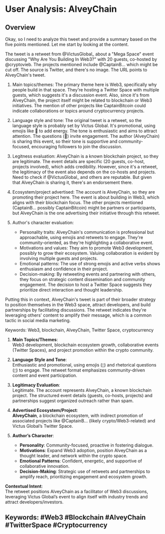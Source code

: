 # User Analysis: AlveyChain

## Overview

<think>
Okay, so I need to analyze this tweet and provide a summary based on the five points mentioned. Let me start by looking at the content.

The tweet is a retweet from @VictusGlobal_ about a "Mega Space" event discussing "Why Are You Building In Web3?" with 20 guests, co-hosted by @cryptovieb. The projects mentioned include @CaptainB… which might be cut off. The source is Twitter, and there's no image. The URL points to AlveyChain's tweet. 

1. Main topics/themes: The primary theme here is Web3, specifically why people build in that space. They're hosting a Twitter Space with multiple guests, which suggests it's a discussion event. Also, since it's from AlveyChain, the project itself might be related to blockchain or Web3 initiatives. The mention of other projects like CaptainBitcoin could indicate collaborations or topics around cryptocurrency projects.

2. Language style and tone: The original tweet is a retweet, so the language style is probably set by Victus Global. It's promotional, using emojis like 💪 to add energy. The tone is enthusiastic and aims to attract attention. The questions (🤔) invite engagement. The author (AlveyChain) is sharing this event, so their tone is supportive and community-focused, encouraging followers to join the discussion.

3. Legitness evaluation: AlveyChain is a known blockchain project, so they are legitimate. The event details are specific (20 guests, co-host, projects involved), which adds credibility. However, since it's a retweet, the legitimacy of the event also depends on the co-hosts and projects. Need to check if @VictusGlobal_ and others are reputable. But given that AlveyChain is sharing it, there's an endorsement there.

4. Ecosystem/project advertised: The account is AlveyChain, so they are promoting their project here. The event is about building in Web3, which aligns with their blockchain focus. The other projects mentioned (CaptainB… possibly CaptainBitcoin) might be partners or participants, but AlveyChain is the one advertising their initiative through this retweet.

5. Author's character evaluation:
   - Personality traits: AlveyChain's communication is professional but approachable, using emojis and retweets to engage. They're community-oriented, as they're highlighting a collaborative event.
   - Motivations and values: They aim to promote Web3 development, possibly to grow their ecosystem. Valuing collaboration is evident by involving multiple guests and projects.
   - Emotional patterns: The use of strong emojis and active verbs shows enthusiasm and confidence in their project.
   - Decision-making: By retweeting events and partnering with others, they focus on strategic content dissemination and community engagement. The decision to host a Twitter Space suggests they prioritize direct interaction and thought leadership.

Putting this in context, AlveyChain's tweet is part of their broader strategy to position themselves in the Web3 space, attract developers, and build partnerships by facilitating discussions. The retweet indicates they're leveraging others' content to amplify their message, which is a common tactic in social media marketing.

Keywords: Web3, blockchain, AlveyChain, Twitter Space, cryptocurrency
</think>

1. **Main Topics/Themes**:  
   Web3 development, blockchain ecosystem growth, collaborative events (Twitter Spaces), and project promotion within the crypto community.

2. **Language Style and Tone**:  
   Enthusiastic and promotional, using emojis (`💪`) and rhetorical questions (`🤔`) to engage. The retweet format emphasizes community-driven content and event participation.

3. **Legitimacy Evaluation**:  
   Legitimate. The account represents AlveyChain, a known blockchain project. The structured event details (guests, co-hosts, projects) and partnerships suggest organized outreach rather than spam.

4. **Advertised Ecosystem/Project**:  
   **AlveyChain**, a blockchain ecosystem, with indirect promotion of associated projects like @CaptainB… (likely crypto/Web3-related) and Victus Global’s Twitter Space.

5. **Author’s Character**:  
   - **Personality**: Community-focused, proactive in fostering dialogue.  
   - **Motivations**: Expand Web3 adoption, position AlveyChain as a thought leader, and network within the crypto space.  
   - **Emotional Patterns**: Confident, energetic, and supportive of collaborative innovation.  
   - **Decision-Making**: Strategic use of retweets and partnerships to amplify reach, prioritizing engagement and ecosystem growth.

**Contextual Intent**:  
The retweet positions AlveyChain as a facilitator of Web3 discussions, leveraging Victus Global’s event to align itself with industry trends and attract developers/investors.

**Keywords**: #Web3 #Blockchain #AlveyChain #TwitterSpace #Cryptocurrency
---
